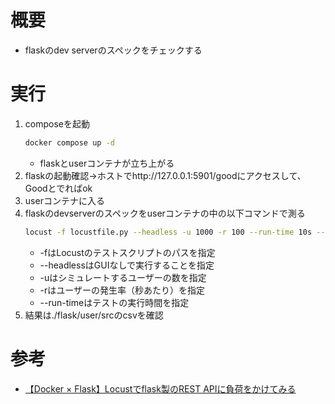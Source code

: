 # 概要
- flaskのdev serverのスペックをチェックする

# 実行
1. composeを起動
    ```sh
    docker compose up -d
    ```
    - flaskとuserコンテナが立ち上がる
1. flaskの起動確認→ホストでhttp://127.0.0.1:5901/goodにアクセスして、Goodとでればok
1. userコンテナに入る
1. flaskのdevserverのスペックをuserコンテナの中の以下コマンドで測る
    ```sh
    locust -f locustfile.py --headless -u 1000 -r 100 --run-time 10s --csv=output
    ```
    - -fはLocustのテストスクリプトのパスを指定
    - --headlessはGUIなしで実行することを指定
    - -uはシミュレートするユーザーの数を指定
    - -rはユーザーの発生率（秒あたり）を指定
    - --run-timeはテストの実行時間を指定
1. 結果は./flask/user/srcのcsvを確認

# 参考
- [【Docker × Flask】Locustでflask製のREST APIに負荷をかけてみる](https://scrawledtechblog.com/docker-flask-locust/)
